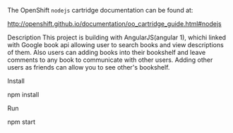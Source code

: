 The OpenShift `nodejs` cartridge documentation can be found at:

http://openshift.github.io/documentation/oo_cartridge_guide.html#nodejs

Description
This project is building with AngularJS(angular 1), whichi linked with Google book api allowing user to search books and view descriptions of them. Also users can adding books into their bookshelf and leave comments to any book to communicate with other users. Adding other users as friends can allow you to see other's bookshelf.

Install

npm install

Run

npm start
